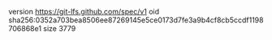 version https://git-lfs.github.com/spec/v1
oid sha256:0352a703bea8506ee87269145e5ce0173d7fe3a9b4cf8cb5ccdf1198706868e1
size 3779
